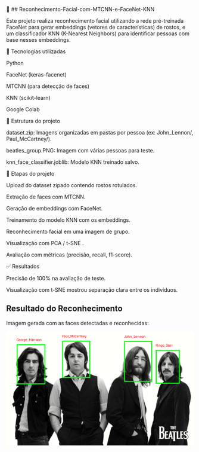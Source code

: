 🧠 ## Reconhecimento-Facial-com-MTCNN-e-FaceNet-KNN

Este projeto realiza reconhecimento facial utilizando a rede pré-treinada FaceNet para gerar embeddings (vetores de características) de rostos, e um classificador KNN (K-Nearest Neighbors) para identificar pessoas com base nesses embeddings.

🔧 Tecnologias utilizadas

Python

FaceNet (keras-facenet)

MTCNN (para detecção de faces)

KNN (scikit-learn)

Google Colab

📁 Estrutura do projeto

dataset.zip: Imagens organizadas em pastas por pessoa (ex: John_Lennon/, Paul_McCartney/).


beatles_group.PNG: Imagem com várias pessoas para teste.


knn_face_classifier.joblib: Modelo KNN treinado salvo.


🚀 Etapas do projeto

Upload do dataset zipado contendo rostos rotulados.

Extração de faces com MTCNN.

Geração de embeddings com FaceNet.

Treinamento do modelo KNN com os embeddings.

Reconhecimento facial em uma imagem de grupo.

Visualização com PCA / t-SNE .

Avaliação com métricas (precisão, recall, f1-score).

✅ Resultados

Precisão de 100% na avaliação de teste.

Visualização com t-SNE mostrou separação clara entre os indivíduos.

## Resultado do Reconhecimento

Imagem gerada com as faces detectadas e reconhecidas:

![Resultado do Reconhecimento](grupo_reconhecido.png)

